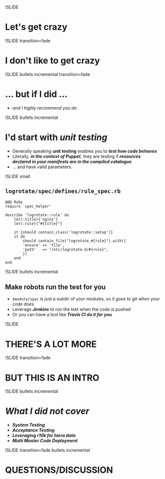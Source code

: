!SLIDE 

# Let's get crazy #

!SLIDE transition=fade

# I don't like to get crazy #

!SLIDE bullets incremental transition=fade

# ... but if I did ... #
* *and I highly recommend you do*

!SLIDE bullets incremental 

# I'd start with ***unit testing***

* Generally speaking **unit testing** enables you to ***test how code behaves*** 
* Literally, ***in the context of Puppet***, they are testing if ***resources declared in your manifests are in the compiled catalogue*** 
* ... and have valid parameters. 

!SLIDE small

## ```logrotate/spec/defines/rule_spec.rb```

	@@@ Ruby
	require 'spec_helper'

	describe 'logrotate::rule' do
		let(:title){'nginx'}
		let(:rule){"#{title}"}
		
		it {should contain_class('logrotate::setup')}
		it do
			should contain_file("logrotate_#{rule}").with({
			'ensure' => 'file',
			'path'   => "/etc/logrotate.d/#{rule}",
			})
		end
	end

!SLIDE bullets incremental

## **Make robots run the test for you** 
* ```$module/spec``` is just a subdir of your modules, *so it goes to git when your code does*
* Leverage ***Jenkins*** to run the test when the code is pushed
* Or you can have a tool like ***Travis CI do it for you*** 

!SLIDE 

# THERE'S A LOT MORE #

!SLIDE transition=fade

# BUT THIS IS AN INTRO #

!SLIDE bullets incremental

# *What I did not cover* 
* ***System Testing***
* ***Acceptance Testing***
* ***Leveraging r10k for hiera data*** 
* ***Multi Master Code Deployment***

!SLIDE transition=fade bullets incremental

# QUESTIONS/DISCUSSION #


